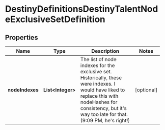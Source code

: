 
# DestinyDefinitionsDestinyTalentNodeExclusiveSetDefinition

## Properties
Name | Type | Description | Notes
------------ | ------------- | ------------- | -------------
**nodeIndexes** | **List&lt;Integer&gt;** | The list of node indexes for the exclusive set. Historically, these were indexes. I would have liked to replace this with nodeHashes for consistency, but it&#39;s way too late for that. (9:09 PM, he&#39;s right!) |  [optional]



